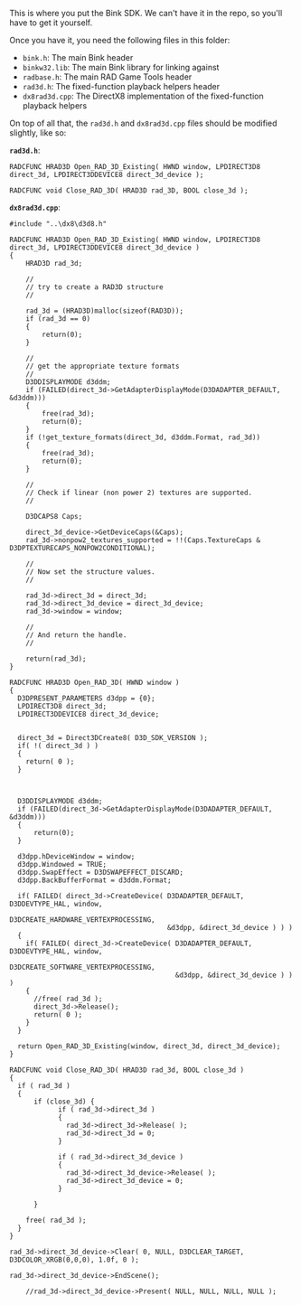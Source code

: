 This is where you put the Bink SDK. We can't have it in the repo, so you'll have to get it yourself.

Once you have it, you need the following files in this folder:

- `bink.h`: The main Bink header
- `binkw32.lib`: The main Bink library for linking against
- `radbase.h`: The main RAD Game Tools header
- `rad3d.h`: The fixed-function playback helpers header
- `dx8rad3d.cpp`: The DirectX8 implementation of the fixed-function playback helpers

On top of all that, the `rad3d.h` and `dx8rad3d.cpp` files should be modified slightly, like so:

**`rad3d.h`**:
```
RADCFUNC HRAD3D Open_RAD_3D_Existing( HWND window, LPDIRECT3D8 direct_3d, LPDIRECT3DDEVICE8 direct_3d_device );
```

```
RADCFUNC void Close_RAD_3D( HRAD3D rad_3D, BOOL close_3d );
```

**`dx8rad3d.cpp`**:
```
#include "..\dx8\d3d8.h"
```

```
RADCFUNC HRAD3D Open_RAD_3D_Existing( HWND window, LPDIRECT3D8 direct_3d, LPDIRECT3DDEVICE8 direct_3d_device )
{
    HRAD3D rad_3d;

    //
    // try to create a RAD3D structure
    //

    rad_3d = (HRAD3D)malloc(sizeof(RAD3D));
    if (rad_3d == 0)
    {
        return(0);
    }

    //
    // get the appropriate texture formats
    //
    D3DDISPLAYMODE d3ddm;
    if (FAILED(direct_3d->GetAdapterDisplayMode(D3DADAPTER_DEFAULT, &d3ddm)))
    {
        free(rad_3d);
        return(0);
    }
    if (!get_texture_formats(direct_3d, d3ddm.Format, rad_3d))
    {
        free(rad_3d);
        return(0);
    }

    //
    // Check if linear (non power 2) textures are supported.
    //

    D3DCAPS8 Caps;

    direct_3d_device->GetDeviceCaps(&Caps);
    rad_3d->nonpow2_textures_supported = !!(Caps.TextureCaps & D3DPTEXTURECAPS_NONPOW2CONDITIONAL);

    //
    // Now set the structure values.
    //

    rad_3d->direct_3d = direct_3d;
    rad_3d->direct_3d_device = direct_3d_device;
    rad_3d->window = window;

    //
    // And return the handle.
    //

    return(rad_3d);
}

RADCFUNC HRAD3D Open_RAD_3D( HWND window )
{
  D3DPRESENT_PARAMETERS d3dpp = {0};
  LPDIRECT3D8 direct_3d;
  LPDIRECT3DDEVICE8 direct_3d_device;
  

  direct_3d = Direct3DCreate8( D3D_SDK_VERSION );
  if( !( direct_3d ) )
  {
    return( 0 );
  }



  D3DDISPLAYMODE d3ddm;
  if (FAILED(direct_3d->GetAdapterDisplayMode(D3DADAPTER_DEFAULT, &d3ddm)))
  {
      return(0);
  }

  d3dpp.hDeviceWindow = window;
  d3dpp.Windowed = TRUE;
  d3dpp.SwapEffect = D3DSWAPEFFECT_DISCARD;
  d3dpp.BackBufferFormat = d3ddm.Format;

  if( FAILED( direct_3d->CreateDevice( D3DADAPTER_DEFAULT, D3DDEVTYPE_HAL, window,
                                       D3DCREATE_HARDWARE_VERTEXPROCESSING,
                                       &d3dpp, &direct_3d_device ) ) )
  {
    if( FAILED( direct_3d->CreateDevice( D3DADAPTER_DEFAULT, D3DDEVTYPE_HAL, window,
                                         D3DCREATE_SOFTWARE_VERTEXPROCESSING,
                                         &d3dpp, &direct_3d_device ) ) )
    {
      //free( rad_3d );
      direct_3d->Release();
      return( 0 );
    }
  }

  return Open_RAD_3D_Existing(window, direct_3d, direct_3d_device);
}
```

```
RADCFUNC void Close_RAD_3D( HRAD3D rad_3d, BOOL close_3d )
{
  if ( rad_3d )
  {
      if (close_3d) {
            if ( rad_3d->direct_3d )
            {
              rad_3d->direct_3d->Release( );
              rad_3d->direct_3d = 0;
            }

            if ( rad_3d->direct_3d_device )
            {
              rad_3d->direct_3d_device->Release( );
              rad_3d->direct_3d_device = 0;
            }

      }

    free( rad_3d );
  }
}
```

```
rad_3d->direct_3d_device->Clear( 0, NULL, D3DCLEAR_TARGET, D3DCOLOR_XRGB(0,0,0), 1.0f, 0 );
```

```
rad_3d->direct_3d_device->EndScene();

    //rad_3d->direct_3d_device->Present( NULL, NULL, NULL, NULL );
```